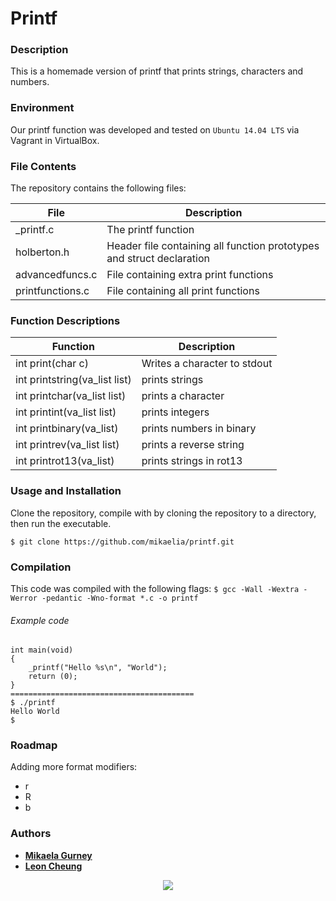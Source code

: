 # Printf
### Description
This is a homemade version of printf that prints strings, characters and numbers.

### Environment
Our printf function was developed and tested on `Ubuntu 14.04 LTS` via Vagrant in VirtualBox.

### File Contents
The repository contains the following files:

|   **File**   |   **Description**   |
| -------------- | --------------------- |
| \_printf.c | The printf function |
| holberton.h   | Header file containing all function prototypes and struct declaration |
| advancedfuncs.c | File containing extra print functions |
| printfunctions.c  | File containing all print functions |

### Function Descriptions

| **Function** | **Description** |
| -------------- | ----------------- |
|int print(char c)| Writes a character to stdout|
|int printstring(va_list list)|prints strings|
|int printchar(va_list list)|prints a character|
|int printint(va_list list)|prints integers|
|int printbinary(va_list)|prints numbers in binary|
|int printrev(va_list list)|prints a reverse string|
|int printrot13(va_list)|prints strings in rot13|

### Usage and Installation
Clone the repository, compile with  by cloning the repository to a directory, then run the executable.
```
$ git clone https://github.com/mikaelia/printf.git
```
### Compilation

This code was compiled with the following flags:
` $ gcc -Wall -Wextra -Werror -pedantic -Wno-format *.c -o printf `

###### Example code

```
int main(void)
{
	_printf("Hello %s\n", "World");
	return (0);
}
=========================================
$ ./printf
Hello World
$
```

###  Roadmap 

Adding more format modifiers:
* r
* R
* b

### Authors

* [**Mikaela Gurney**](https://github.com/Mikaelia)
* [**Leon Cheung**](https://github.com/HiddenJem245)

<p align="center">
<a href="https://www.holbertonschool.com"><img src="https://intranet.hbtn.io/assets/holberton-logo-simplified-d4e8a1e8bf5ad93c8c3ce32895b4b53749b477b7ba7342d7f064e6883bcd3be2.png"></a>
</p>
